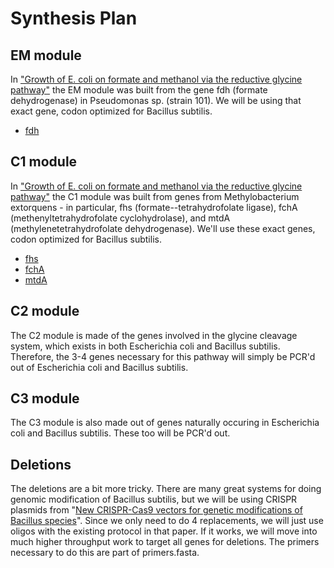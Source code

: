 # Synthesis Plan


## EM module

In ["Growth of E. coli on formate and methanol via the reductive glycine pathway"](https://doi.org/10.1038/s41589-020-0473-5) the EM module was built from the gene fdh (formate dehydrogenase) in Pseudomonas sp. (strain 101). We will be using that exact gene, codon optimized for Bacillus subtilis. 

- [fdh](https://www.uniprot.org/uniprot/P33160)

## C1 module

In ["Growth of E. coli on formate and methanol via the reductive glycine pathway"](https://doi.org/10.1038/s41589-020-0473-5) the C1 module was built from genes from Methylobacterium extorquens - in particular, fhs (formate--tetrahydrofolate ligase), fchA (methenyltetrahydrofolate cyclohydrolase), and mtdA (methylenetetrahydrofolate dehydrogenase). We'll use these exact genes, codon optimized for Bacillus subtilis.

- [fhs](https://www.uniprot.org/uniprot/Q83WS0)
- [fchA](https://www.uniprot.org/uniprot/Q49135)
- [mtdA](https://www.uniprot.org/uniprot/P55818)

## C2 module

The C2 module is made of the genes involved in the glycine cleavage system, which exists in both Escherichia coli and Bacillus subtilis. Therefore, the 3-4 genes necessary for this pathway will simply be PCR'd out of Escherichia coli and Bacillus subtilis.

## C3 module

The C3 module is also made out of genes naturally occuring in Escherichia coli and Bacillus subtilis. These too will be PCR'd out.

## Deletions

The deletions are a bit more tricky. There are many great systems for doing genomic modification of Bacillus subtilis, but we will be using CRISPR plasmids from "[New CRISPR-Cas9 vectors for genetic modifications of Bacillus species](https://doi.org/10.1093/femsle/fny284)". Since we only need to do 4 replacements, we will just use oligos with the existing protocol in that paper. If it works, we will move into much higher throughput work to target all genes for deletions. The primers necessary to do this are part of primers.fasta.
